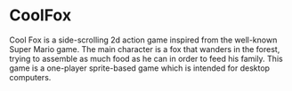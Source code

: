 # CoolFox
Cool Fox is a side-scrolling 2d action game inspired from the well-known Super Mario game. The main character is a fox that wanders in the forest, trying to assemble as much food as he can in order to feed his family. This game is a one-player sprite-based game which is intended for desktop computers.

